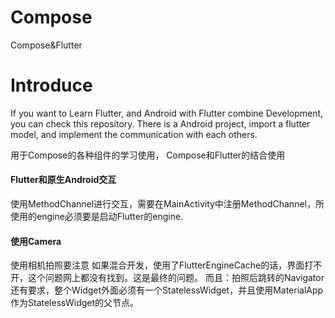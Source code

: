 # Compose
Compose&amp;Flutter

# Introduce
If you want to Learn Flutter, and Android with Flutter combine Development, you can check this repository.
There is a Android project, import a flutter model, and implement the communication with each others.


用于Compose的各种组件的学习使用，
Compose和Flutter的结合使用

#### Flutter和原生Android交互
使用MethodChannel进行交互，需要在MainActivity中注册MethodChannel，所使用的engine必须要是启动Flutter的engine.

#### 使用Camera
使用相机拍照要注意
如果混合开发，使用了FlutterEngineCache的话，界面打不开，这个问题网上都没有找到。这是最终的问题。
而且：拍照后跳转的Navigator还有要求，整个Widget外面必须有一个StatelessWidget，并且使用MaterialApp作为StatelessWidget的父节点。